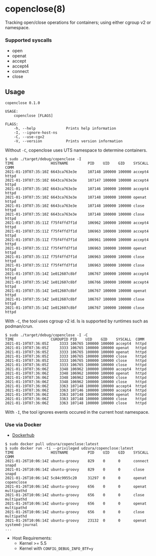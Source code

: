 copenclose(8)
=============

Tracking open/close operations for containers; using either cgroup v2 or namespace. 

### Supported syscalls

- open
- openat
- accept
- accept4
- connect
- close

## Usage

```console
copenclose 0.1.0

USAGE:
    copenclose [FLAGS]

FLAGS:
    -h, --help              Prints help information
    -I, --ignore-host-ns    
    -C, --use-cgv2          
    -V, --version           Prints version information
```

Without `-C`, copenclose uses UTS namespace to determine containers.

```console
$ sudo ./target/debug/copenclose -I
TIME                 HOSTNAME         PID    UID    GID    SYSCALL  COMM
2021-01-19T07:35:10Z 6643ca763e3e     107148 100000 100000 accept4  httpd
2021-01-19T07:35:10Z 6643ca763e3e     107147 100000 100000 accept4  httpd
2021-01-19T07:35:10Z 6643ca763e3e     107146 100000 100000 accept4  httpd
2021-01-19T07:35:10Z 6643ca763e3e     107148 100000 100000 openat   httpd
2021-01-19T07:35:10Z 6643ca763e3e     107148 100000 100000 close    httpd
2021-01-19T07:35:10Z 6643ca763e3e     107148 100000 100000 close    httpd
2021-01-19T07:35:11Z f75f4ffd7f1d     106962 100000 100000 accept4  httpd
2021-01-19T07:35:11Z f75f4ffd7f1d     106963 100000 100000 accept4  httpd
2021-01-19T07:35:11Z f75f4ffd7f1d     106961 100000 100000 accept4  httpd
2021-01-19T07:35:11Z f75f4ffd7f1d     106963 100000 100000 openat   httpd
2021-01-19T07:35:11Z f75f4ffd7f1d     106963 100000 100000 close    httpd
2021-01-19T07:35:11Z f75f4ffd7f1d     106963 100000 100000 close    httpd
2021-01-19T07:35:14Z 1e012607c8bf     106767 100000 100000 accept4  httpd
2021-01-19T07:35:14Z 1e012607c8bf     106766 100000 100000 accept4  httpd
2021-01-19T07:35:14Z 1e012607c8bf     106767 100000 100000 openat   httpd
2021-01-19T07:35:14Z 1e012607c8bf     106767 100000 100000 close    httpd
2021-01-19T07:35:14Z 1e012607c8bf     106767 100000 100000 close    httpd
```

With `-C`, the tool uses cgroup v2 id. Is is supported by runtimes such as podman/crun.

```console
$ sudo ./target/debug/copenclose -I -C
TIME                 CGROUPID PID    UID    GID    SYSCALL  COMM
2021-01-19T07:36:05Z     3333 106765 100000 100000 accept4  httpd
2021-01-19T07:36:05Z     3333 106765 100000 100000 openat   httpd
2021-01-19T07:36:05Z     3333 106765 100000 100000 openat   httpd
2021-01-19T07:36:05Z     3333 106765 100000 100000 close    httpd
2021-01-19T07:36:05Z     3333 106765 100000 100000 close    httpd
2021-01-19T07:36:05Z     3333 106765 100000 100000 close    httpd
2021-01-19T07:36:06Z     3348 106962 100000 100000 accept4  httpd
2021-01-19T07:36:06Z     3348 106962 100000 100000 openat   httpd
2021-01-19T07:36:06Z     3348 106962 100000 100000 close    httpd
2021-01-19T07:36:06Z     3348 106962 100000 100000 close    httpd
2021-01-19T07:36:06Z     3363 107148 100000 100000 accept4  httpd
2021-01-19T07:36:06Z     3363 107146 100000 100000 accept4  httpd
2021-01-19T07:36:06Z     3363 107148 100000 100000 openat   httpd
2021-01-19T07:36:06Z     3363 107148 100000 100000 close    httpd
2021-01-19T07:36:06Z     3363 107148 100000 100000 close    httpd
```

With `-I`, the tool ignores events occured in the current host namespace.

### Use via Docker

* [Dockerhub](https://hub.docker.com/r/udzura/copenclose/tags?page=1&ordering=last_updated)

```console
$ sudo docker pull udzura/copenclose:latest
$ sudo docker run -ti --privileged udzura/copenclose:latest
TIME                 HOSTNAME         PID    UID    GID    SYSCALL  COMM
2021-01-26T10:06:14Z ubuntu-groovy    829    0      0      connect  snapd
2021-01-26T10:06:14Z ubuntu-groovy    829    0      0      close    snapd
2021-01-26T10:06:14Z 5c84c9955c20     31297  0      0      openat   copenclose
2021-01-26T10:06:14Z ubuntu-groovy    656    0      0      openat   multipathd
2021-01-26T10:06:14Z ubuntu-groovy    656    0      0      close    multipathd
2021-01-26T10:06:14Z ubuntu-groovy    656    0      0      openat   multipathd
2021-01-26T10:06:14Z ubuntu-groovy    656    0      0      close    multipathd
2021-01-26T10:06:14Z ubuntu-groovy    23132  0      0      openat   systemd-journal
...
```

* Host Requirements:
  * Kernel >= 5.5
  * Kernel with `CONFIG_DEBUG_INFO_BTF=y`
